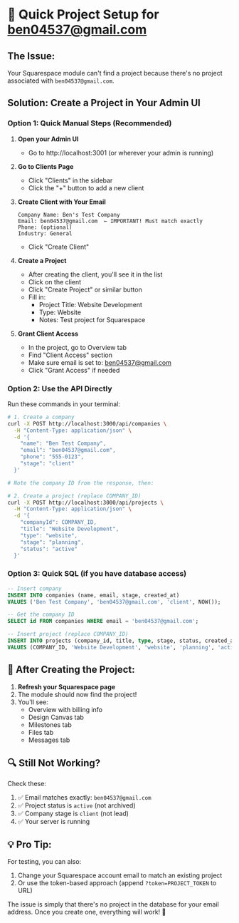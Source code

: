 # 🚀 Quick Project Setup for ben04537@gmail.com

## The Issue:
Your Squarespace module can't find a project because there's no project associated with `ben04537@gmail.com`.

## Solution: Create a Project in Your Admin UI

### Option 1: Quick Manual Steps (Recommended)

1. **Open your Admin UI**
   - Go to http://localhost:3001 (or wherever your admin is running)

2. **Go to Clients Page**
   - Click "Clients" in the sidebar
   - Click the "+" button to add a new client

3. **Create Client with Your Email**
   ```
   Company Name: Ben's Test Company
   Email: ben04537@gmail.com  ← IMPORTANT! Must match exactly
   Phone: (optional)
   Industry: General
   ```
   - Click "Create Client"

4. **Create a Project**
   - After creating the client, you'll see it in the list
   - Click on the client
   - Click "Create Project" or similar button
   - Fill in:
     - Project Title: Website Development
     - Type: Website
     - Notes: Test project for Squarespace

5. **Grant Client Access**
   - In the project, go to Overview tab
   - Find "Client Access" section
   - Make sure email is set to: ben04537@gmail.com
   - Click "Grant Access" if needed

### Option 2: Use the API Directly

Run these commands in your terminal:

```bash
# 1. Create a company
curl -X POST http://localhost:3000/api/companies \
  -H "Content-Type: application/json" \
  -d '{
    "name": "Ben Test Company",
    "email": "ben04537@gmail.com",
    "phone": "555-0123",
    "stage": "client"
  }'

# Note the company ID from the response, then:

# 2. Create a project (replace COMPANY_ID)
curl -X POST http://localhost:3000/api/projects \
  -H "Content-Type: application/json" \
  -d '{
    "companyId": COMPANY_ID,
    "title": "Website Development",
    "type": "website",
    "stage": "planning",
    "status": "active"
  }'
```

### Option 3: Quick SQL (if you have database access)

```sql
-- Insert company
INSERT INTO companies (name, email, stage, created_at) 
VALUES ('Ben Test Company', 'ben04537@gmail.com', 'client', NOW());

-- Get the company ID
SELECT id FROM companies WHERE email = 'ben04537@gmail.com';

-- Insert project (replace COMPANY_ID)
INSERT INTO projects (company_id, title, type, stage, status, created_at)
VALUES (COMPANY_ID, 'Website Development', 'website', 'planning', 'active', NOW());
```

## 🎯 After Creating the Project:

1. **Refresh your Squarespace page**
2. The module should now find the project!
3. You'll see:
   - Overview with billing info
   - Design Canvas tab
   - Milestones tab
   - Files tab
   - Messages tab

## 🔍 Still Not Working?

Check these:
1. ✅ Email matches exactly: `ben04537@gmail.com`
2. ✅ Project status is `active` (not archived)
3. ✅ Company stage is `client` (not lead)
4. ✅ Your server is running

## 💡 Pro Tip:

For testing, you can also:
1. Change your Squarespace account email to match an existing project
2. Or use the token-based approach (append `?token=PROJECT_TOKEN` to URL)

The issue is simply that there's no project in the database for your email address. Once you create one, everything will work! 🚀
